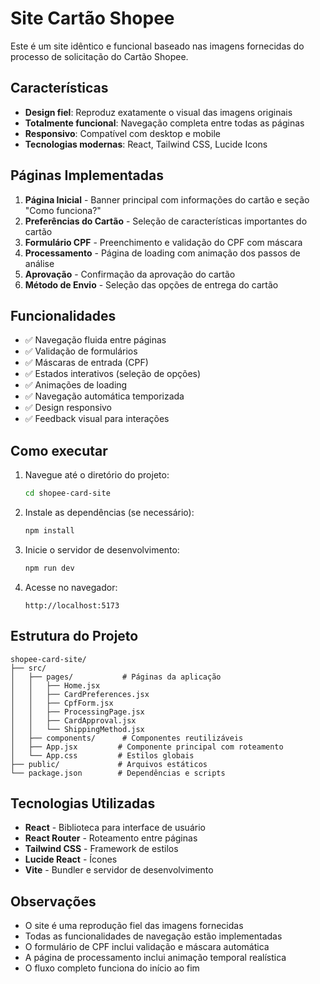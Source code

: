 # Site Cartão Shopee

Este é um site idêntico e funcional baseado nas imagens fornecidas do processo de solicitação do Cartão Shopee.

## Características

- **Design fiel**: Reproduz exatamente o visual das imagens originais
- **Totalmente funcional**: Navegação completa entre todas as páginas
- **Responsivo**: Compatível com desktop e mobile
- **Tecnologias modernas**: React, Tailwind CSS, Lucide Icons

## Páginas Implementadas

1. **Página Inicial** - Banner principal com informações do cartão e seção "Como funciona?"
2. **Preferências do Cartão** - Seleção de características importantes do cartão
3. **Formulário CPF** - Preenchimento e validação do CPF com máscara
4. **Processamento** - Página de loading com animação dos passos de análise
5. **Aprovação** - Confirmação da aprovação do cartão
6. **Método de Envio** - Seleção das opções de entrega do cartão

## Funcionalidades

- ✅ Navegação fluida entre páginas
- ✅ Validação de formulários
- ✅ Máscaras de entrada (CPF)
- ✅ Estados interativos (seleção de opções)
- ✅ Animações de loading
- ✅ Navegação automática temporizada
- ✅ Design responsivo
- ✅ Feedback visual para interações

## Como executar

1. Navegue até o diretório do projeto:
   ```bash
   cd shopee-card-site
   ```

2. Instale as dependências (se necessário):
   ```bash
   npm install
   ```

3. Inicie o servidor de desenvolvimento:
   ```bash
   npm run dev
   ```

4. Acesse no navegador:
   ```
   http://localhost:5173
   ```

## Estrutura do Projeto

```
shopee-card-site/
├── src/
│   ├── pages/           # Páginas da aplicação
│   │   ├── Home.jsx
│   │   ├── CardPreferences.jsx
│   │   ├── CpfForm.jsx
│   │   ├── ProcessingPage.jsx
│   │   ├── CardApproval.jsx
│   │   └── ShippingMethod.jsx
│   ├── components/      # Componentes reutilizáveis
│   ├── App.jsx         # Componente principal com roteamento
│   └── App.css         # Estilos globais
├── public/             # Arquivos estáticos
└── package.json        # Dependências e scripts
```

## Tecnologias Utilizadas

- **React** - Biblioteca para interface de usuário
- **React Router** - Roteamento entre páginas
- **Tailwind CSS** - Framework de estilos
- **Lucide React** - Ícones
- **Vite** - Bundler e servidor de desenvolvimento

## Observações

- O site é uma reprodução fiel das imagens fornecidas
- Todas as funcionalidades de navegação estão implementadas
- O formulário de CPF inclui validação e máscara automática
- A página de processamento inclui animação temporal realística
- O fluxo completo funciona do início ao fim

